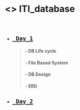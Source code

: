 # <> ITI_database

<br/>

  * ## [` Day_1`](/day_1)
  
       > #### - DB Life cycle
       > #### - File Based System
       > #### - DB Design
       > #### - ERD
 * ## [` Day_2`](/day_2)



